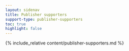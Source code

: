 ```yaml
---
layout: sidenav
title: Publisher supporters
support-type: publisher-supporters
toc: true
highlight: false
---
```


{% include_relative content/publisher-supporters.md %}
